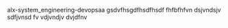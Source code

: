  alx-system_engineering-devopsaa
gsdvfhsgdfhsdfhsdf
fhfbfhfvn dsjvndsjv sdfjvnsd fv vdjvndjv dvjdfnv

